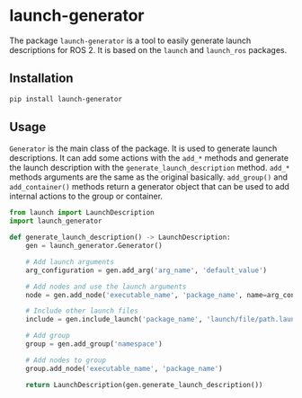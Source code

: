 # launch-generator

The package `launch-generator` is a tool to easily generate launch descriptions for ROS 2.
It is based on the `launch` and `launch_ros` packages.

## Installation

```bash
pip install launch-generator
```

## Usage

`Generator` is the main class of the package. It is used to generate launch descriptions.
It can add some actions with the `add_*` methods and generate the launch description with the `generate_launch_description` method.
`add_*` methods arguments are the same as the original basically.
`add_group()` and `add_container()` methods return a generator object that can be used to add internal actions to the group or container.

```python
from launch import LaunchDescription
import launch_generator

def generate_launch_description() -> LaunchDescription:
    gen = launch_generator.Generator()

    # Add launch arguments
    arg_configuration = gen.add_arg('arg_name', 'default_value')

    # Add nodes and use the launch arguments
    node = gen.add_node('executable_name', 'package_name', name=arg_configuration)

    # Include other launch files
    include = gen.include_launch('package_name', 'launch/file/path.launch.py')

    # Add group
    group = gen.add_group('namespace')

    # Add nodes to group
    group.add_node('executable_name', 'package_name')

    return LaunchDescription(gen.generate_launch_description())
```

